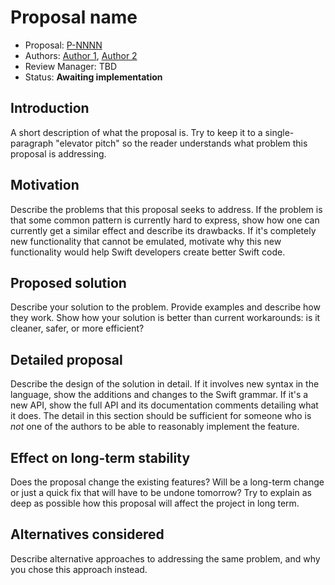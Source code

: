 # Proposal name

* Proposal: [P-NNNN](NNNN-filename.md)
* Authors: [Author 1](https://github.com/user), [Author 2](https://github.com/user)
* Review Manager: TBD
* Status: **Awaiting implementation**

## Introduction

A short description of what the proposal is. Try to keep it to a
single-paragraph "elevator pitch" so the reader understands what
problem this proposal is addressing.

## Motivation

Describe the problems that this proposal seeks to address. If the
problem is that some common pattern is currently hard to express, show
how one can currently get a similar effect and describe its
drawbacks. If it's completely new functionality that cannot be
emulated, motivate why this new functionality would help Swift
developers create better Swift code.

## Proposed solution

Describe your solution to the problem. Provide examples and describe
how they work. Show how your solution is better than current
workarounds: is it cleaner, safer, or more efficient?

## Detailed proposal

Describe the design of the solution in detail. If it involves new
syntax in the language, show the additions and changes to the Swift
grammar. If it's a new API, show the full API and its documentation
comments detailing what it does. The detail in this section should be
sufficient for someone who is *not* one of the authors to be able to
reasonably implement the feature.

## Effect on long-term stability

Does the proposal change the existing features? Will be a long-term
change or just a quick fix that will have to be undone tomorrow?
Try to explain as deep as possible how this proposal will affect the
project in long term.

## Alternatives considered

Describe alternative approaches to addressing the same problem, and
why you chose this approach instead.
